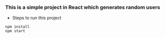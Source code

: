 ### This is a simple project in React which generates random users
* Steps to run this project
```
npm install 
npm start
```
